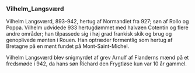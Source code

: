 ### Vilhelm_Langsværd


Vilhelm Langsværd, 893-942, hertug af Normandiet fra 927; søn af Rollo og Poppa. Vilhelm udvidede 933 hertugdømmet med halvøen Cotentin og flere andre områder; han tilpassede sig i høj grad frankisk skik og brug og genoplivede mønten i Rouen. Han optræder formentlig som hertug af Bretagne på en mønt fundet på Mont-Saint-Michel. 

Vilhelm Langsværd blev snigmyrdet af grev Arnulf af Flanderns mænd på et fredsmøde i 942, da hans søn Richard den Frygtløse kun var 10 år gammel. 